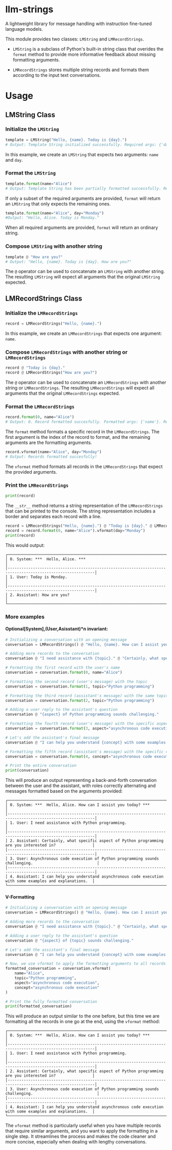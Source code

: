 # llm-strings
A lightweight library for message handling with instruction fine-tuned language models.

This module provides two classes: `LMString` and `LMRecordStrings`. 

- `LMString` is a subclass of Python's built-in string class that overides the `format` method to provide more informative feedback about missing formatting arguments.

- `LMRecordStrings` stores multiple string records and formats them according to the input text conversations.

# Usage

## LMString Class 

### Initialize the `LMString`

```python
template = LMString("Hello, {name}. Today is {day}.")
# Output: Template String initialized successfully. Required args: {'day', 'name'}
```

In this example, we create an `LMString` that expects two arguments: `name` and `day`.

### Format the `LMString`

```python
template.format(name="Alice")
# Output: Template String has been partially formatted successfully. Required args now: ['day']
```

If only a subset of the required arguments are provided, `format` will return an `LMString` that only expects the remaining ones.

```python
template.format(name="Alice", day="Monday")
#Output: "Hello, Alice. Today is Monday."
```

When all required arguments are provided, `format` will return an ordinary string.

### Compose `LMString` with another string

```python
template @ "How are you?"
# Output: "Hello, {name}. Today is {day}. How are you?"
```

The `@` operator can be used to concatenate an `LMString` with another string. The resulting `LMString` will expect all arguments that the original `LMString` expected.

## LMRecordStrings Class 

### Initialize the `LMRecordStrings`

```python
record = LMRecordStrings("Hello, {name}.")
```

In this example, we create an `LMRecordStrings` that expects one argument: `name`.

### Compose `LMRecordStrings` with another string or `LMRecordStrings`

```python
record @ "Today is {day}."
record @ LMRecordStrings("How are you?")
```

The `@` operator can be used to concatenate an `LMRecordStrings` with another string or `LMRecordStrings`. The resulting `LMRecordStrings` will expect all arguments that the original `LMRecordStrings` expected.

### Format the `LMRecordStrings`

```python
record.format(0, name="Alice")
# Output: 0. Record formatted succesfully. Formatted args: {'name'}. Required args now: set()
```

The `format` method formats a specific record in the `LMRecordStrings`. The first argument is the index of the record to format, and the remaining arguments are the formatting arguments.

```python
record.vformat(name="Alice", day="Monday")
# Output: Records formatted succesfully!
```

The `vformat` method formats all records in the `LMRecordStrings` that expect the provided arguments.

### Print the `LMRecordStrings`

```python
print(record)
```

The `__str__` method returns a string representation of the `LMRecordStrings` that can be printed to the console. The string representation includes a border and separates each record with a line.

```python
record = LMRecordStrings("Hello, {name}.") @ "Today is {day}." @ LMRecordStrings("How are you?")
record = record.format(0, name="Alice").vformat(day="Monday")
print(record)
```

This would output:

```
┌────────────────────────────────────────────────────────────────────────────────────────────────────────────┐
│ 0. System: ***  Hello, Alice. ***                                                                         │
│------------------------------------------------------------------------------------------------------------│
│ 1. User: Today is Monday.                                                                                 │
│------------------------------------------------------------------------------------------------------------│
│ 2. Assistant: How are you?                                                                                │
└────────────────────────────────────────────────────────────────────────────────────────────────────────────┘
```

### More examples

#### Optional[System],(User,Asisstant)*n invariant:

```python
# Initializing a conversation with an opening message
conversation = LMRecordStrings() @ "Hello, {name}. How can I assist you today?"

# Adding more records to the conversation
conversation @ "I need assistance with {topic}." @ "Certainly, what specific aspect of {topic} are you interested in?"

# Formatting the first record with the user's name
conversation = conversation.format(0, name="Alice")

# Formatting the second record (user's message) with the topic
conversation = conversation.format(1, topic="Python programming")

# Formatting the third record (assistant's message) with the same topic
conversation = conversation.format(2, topic="Python programming")

# Adding a user reply to the assistant's question
conversation @ "{aspect} of Python programming sounds challenging."

# Formatting the fourth record (user's message) with the specific aspect
conversation = conversation.format(3, aspect="asynchronous code execution")

# Let's add the assistant's final message
conversation @ "I can help you understand {concept} with some examples and explanations."

# Formatting the fifth record (assistant's message) with the specific concept
conversation = conversation.format(4, concept="asynchronous code execution")

# Print the entire conversation
print(conversation)
```

This will produce an output representing a back-and-forth conversation between the user and the assistant, with roles correctly alternating and messages formatted based on the arguments provided:

```
┌────────────────────────────────────────────────────────────────────────────────────────────────────────────┐
│ 0. System: ***  Hello, Alice. How can I assist you today? ***                                             │
│------------------------------------------------------------------------------------------------------------│
│ 1. User: I need assistance with Python programming.                                                       │
│------------------------------------------------------------------------------------------------------------│
│ 2. Assistant: Certainly, what specific aspect of Python programming are you interested in?                │
│------------------------------------------------------------------------------------------------------------│
│ 3. User: Asynchronous code execution of Python programming sounds challenging.                            │
│------------------------------------------------------------------------------------------------------------│
│ 4. Assistant: I can help you understand asynchronous code execution with some examples and explanations.  │
└────────────────────────────────────────────────────────────────────────────────────────────────────────────┘
```

#### V-Formatting
```python
# Initializing a conversation with an opening message
conversation = LMRecordStrings() @ "Hello, {name}. How can I assist you today?"

# Adding more records to the conversation
conversation @ "I need assistance with {topic}." @ "Certainly, what specific aspect of {topic} are you interested in?"

# Adding a user reply to the assistant's question
conversation @ "{aspect} of {topic} sounds challenging."

# Let's add the assistant's final message
conversation @ "I can help you understand {concept} with some examples and explanations."

# Now, we use vformat to apply the formatting arguments to all records
formatted_conversation = conversation.vformat(
    name="Alice",
    topic="Python programming",
    aspect="asynchronous code execution",
    concept="asynchronous code execution"
)

# Print the fully formatted conversation
print(formatted_conversation)
```

This will produce an output similar to the one before, but this time we are formatting all the records in one go at the end, using the `vformat` method:

```
┌────────────────────────────────────────────────────────────────────────────────────────────────────────────┐
│ 0. System: ***  Hello, Alice. How can I assist you today? ***                                             │
│------------------------------------------------------------------------------------------------------------│
│ 1. User: I need assistance with Python programming.                                                       │
│------------------------------------------------------------------------------------------------------------│
│ 2. Assistant: Certainly, what specific aspect of Python programming are you interested in?                │
│------------------------------------------------------------------------------------------------------------│
│ 3. User: Asynchronous code execution of Python programming sounds challenging.                            │
│------------------------------------------------------------------------------------------------------------│
│ 4. Assistant: I can help you understand asynchronous code execution with some examples and explanations.  │
└────────────────────────────────────────────────────────────────────────────────────────────────────────────┘
```

The `vformat` method is particularly useful when you have multiple records that require similar arguments, and you want to apply the formatting in a single step. It streamlines the process and makes the code cleaner and more concise, especially when dealing with lengthy conversations.

